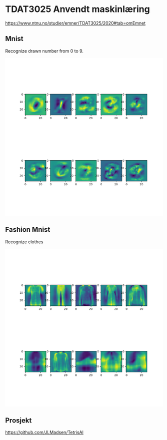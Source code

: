 # TDAT3025 Anvendt maskinlæring

https://www.ntnu.no/studier/emner/TDAT3025/2020#tab=omEmnet

## Mnist

Recognize drawn number from 0 to 9.

<img src="øvinger/øving2 - kunstige nevrale nettverk/imgs/oppgD.png">

## Fashion Mnist

Recognize clothes

<img src="øvinger/øving3 - convolutional neural networks/fashionMNIST.png">

## Prosjekt

https://github.com/JLMadsen/TetrisAI
